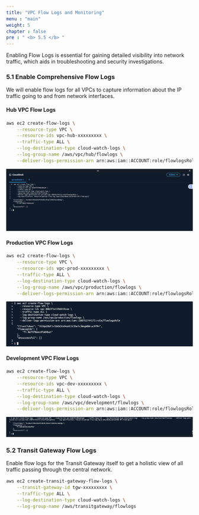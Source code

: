 ```yaml
---
title: "VPC Flow Logs and Monitoring"
menu : "main"
weight: 5
chapter : false
pre : " <b> 5.5 </b> "
---
```


Enabling Flow Logs is essential for gaining detailed visibility into network traffic, which aids in troubleshooting and security investigations.

### 5.1 Enable Comprehensive Flow Logs

We will enable flow logs for all VPCs to capture information about the IP traffic going to and from network interfaces.

#### Hub VPC Flow Logs
```bash
aws ec2 create-flow-logs \
    --resource-type VPC \
    --resource-ids vpc-hub-xxxxxxxxx \
    --traffic-type ALL \
    --log-destination-type cloud-watch-logs \
    --log-group-name /aws/vpc/hub/flowlogs \
    --deliver-logs-permission-arn arn:aws:iam::ACCOUNT:role/flowlogsRole
```
![](/images/5.routing-security/hinh-32.png)

#### Production VPC Flow Logs
```bash
aws ec2 create-flow-logs \
    --resource-type VPC \
    --resource-ids vpc-prod-xxxxxxxxx \
    --traffic-type ALL \
    --log-destination-type cloud-watch-logs \
    --log-group-name /aws/vpc/production/flowlogs \
    --deliver-logs-permission-arn arn:aws:iam::ACCOUNT:role/flowlogsRole
```
![](/images/5.routing-security/hinh-33.png)

#### Development VPC Flow Logs
```bash
aws ec2 create-flow-logs \
    --resource-type VPC \
    --resource-ids vpc-dev-xxxxxxxxx \
    --traffic-type ALL \
    --log-destination-type cloud-watch-logs \
    --log-group-name /aws/vpc/development/flowlogs \
    --deliver-logs-permission-arn arn:aws:iam::ACCOUNT:role/flowlogsRole
```
![](/images/5.routing-security/hinh-35.png)

### 5.2 Transit Gateway Flow Logs

Enable flow logs for the Transit Gateway itself to get a holistic view of all traffic passing through the central network.

```bash
aws ec2 create-transit-gateway-flow-logs \
    --transit-gateway-id tgw-xxxxxxxxx \
    --traffic-type ALL \
    --log-destination-type cloud-watch-logs \
    --log-group-name /aws/transitgateway/flowlogs
```